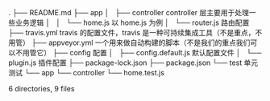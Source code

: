 .
├── README.md
├── app
│   ├── controller          controller 层主要用于处理一些业务逻辑
│   │   └── home.js         以 home.js 为例
│   └── router.js           路由配置
├── travis.yml              travis 的配置文件，travis 是一种可持续集成工具（不是重点，不用管）
├── appveyor.yml            一个用来做自动构建的脚本（不是我们的重点我们可以不用管它）
├── config  配置
│   ├── config.default.js   默认配置文件
│   └── plugin.js           插件配置
├── package-lock.json
├── package.json
└── test                    单元测试
    └── app
        └── controller
            └── home.test.js

6 directories, 9 files
